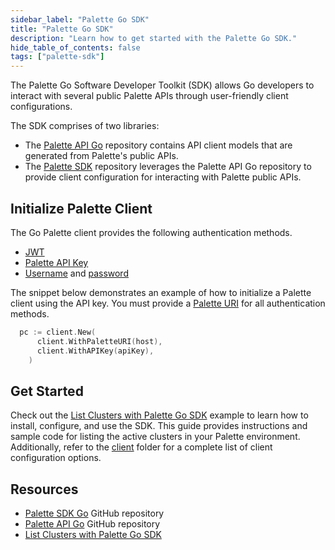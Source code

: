 ```yaml
---
sidebar_label: "Palette Go SDK"
title: "Palette Go SDK"
description: "Learn how to get started with the Palette Go SDK."
hide_table_of_contents: false
tags: ["palette-sdk"]
---
```


The Palette Go Software Developer Toolkit (SDK) allows Go developers to interact with several public Palette APIs
through user-friendly client configurations.

The SDK comprises of two libraries:

- The [Palette API Go](https://github.com/spectrocloud/palette-api-go) repository contains API client models that are
  generated from Palette's public APIs.
- The [Palette SDK](https://github.com/spectrocloud/palette-sdk-go) repository leverages the Palette API Go repository
  to provide client configuration for interacting with Palette public APIs.

## Initialize Palette Client

The Go Palette client provides the following authentication methods.

- [JWT](https://github.com/spectrocloud/palette-sdk-go/blob/main/client/client.go#L56)
- [Palette API Key](https://github.com/spectrocloud/palette-sdk-go/blob/main/client/client.go#L49)
- [Username](https://github.com/spectrocloud/palette-sdk-go/blob/main/client/client.go#L63) and
  [password](https://github.com/spectrocloud/palette-sdk-go/blob/main/client/client.go#L70)

The snippet below demonstrates an example of how to initialize a Palette client using the API key. You must provide a
[Palette URI](https://github.com/spectrocloud/palette-sdk-go/blob/main/client/client.go#L77) for all authentication
methods.

```go
  pc := client.New(
      client.WithPaletteURI(host),
      client.WithAPIKey(apiKey),
    )
```

## Get Started

Check out the [List Clusters with Palette Go SDK](./list-clusters-sdk.md) example to learn how to install, configure,
and use the SDK. This guide provides instructions and sample code for listing the active clusters in your Palette
environment. Additionally, refer to the [client](https://github.com/spectrocloud/palette-sdk-go/blob/main/client) folder
for a complete list of client configuration options.

## Resources

- [Palette SDK Go](https://github.com/spectrocloud/palette-sdk-go) GitHub repository
- [Palette API Go](https://github.com/spectrocloud/palette-api-go) GitHub repository
- [List Clusters with Palette Go SDK](./list-clusters-sdk.md)
